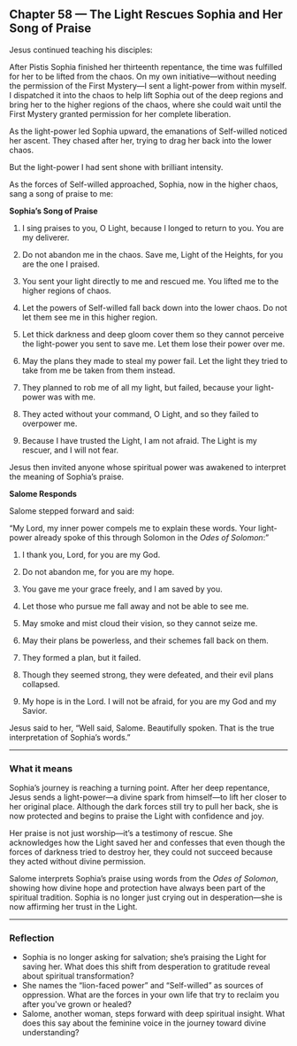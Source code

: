 ## Chapter 58 — The Light Rescues Sophia and Her Song of Praise

Jesus continued teaching his disciples:

After Pistis Sophia finished her thirteenth repentance, the time was fulfilled for her to be lifted from the chaos. On my own initiative—without needing the permission of the First Mystery—I sent a light-power from within myself. I dispatched it into the chaos to help lift Sophia out of the deep regions and bring her to the higher regions of the chaos, where she could wait until the First Mystery granted permission for her complete liberation.

As the light-power led Sophia upward, the emanations of Self-willed noticed her ascent. They chased after her, trying to drag her back into the lower chaos.

But the light-power I had sent shone with brilliant intensity.

As the forces of Self-willed approached, Sophia, now in the higher chaos, sang a song of praise to me:

**Sophia’s Song of Praise**

1. I sing praises to you, O Light, because I longed to return to you. You are my deliverer.

2. Do not abandon me in the chaos. Save me, Light of the Heights, for you are the one I praised.

3. You sent your light directly to me and rescued me. You lifted me to the higher regions of chaos.

4. Let the powers of Self-willed fall back down into the lower chaos. Do not let them see me in this higher region.

5. Let thick darkness and deep gloom cover them so they cannot perceive the light-power you sent to save me. Let them lose their power over me.

6. May the plans they made to steal my power fail. Let the light they tried to take from me be taken from them instead.

7. They planned to rob me of all my light, but failed, because your light-power was with me.

8. They acted without your command, O Light, and so they failed to overpower me.

9. Because I have trusted the Light, I am not afraid. The Light is my rescuer, and I will not fear.

Jesus then invited anyone whose spiritual power was awakened to interpret the meaning of Sophia’s praise.

**Salome Responds**

Salome stepped forward and said:

“My Lord, my inner power compels me to explain these words. Your light-power already spoke of this through Solomon in the *Odes of Solomon*:”

1. I thank you, Lord, for you are my God.

2. Do not abandon me, for you are my hope.

3. You gave me your grace freely, and I am saved by you.

4. Let those who pursue me fall away and not be able to see me.

5. May smoke and mist cloud their vision, so they cannot seize me.

6. May their plans be powerless, and their schemes fall back on them.

7. They formed a plan, but it failed.

8. Though they seemed strong, they were defeated, and their evil plans collapsed.

9. My hope is in the Lord. I will not be afraid, for you are my God and my Savior.

Jesus said to her, “Well said, Salome. Beautifully spoken. That is the true interpretation of Sophia’s words.”

---

### What it means

Sophia’s journey is reaching a turning point. After her deep repentance, Jesus sends a light-power—a divine spark from himself—to lift her closer to her original place. Although the dark forces still try to pull her back, she is now protected and begins to praise the Light with confidence and joy.

Her praise is not just worship—it’s a testimony of rescue. She acknowledges how the Light saved her and confesses that even though the forces of darkness tried to destroy her, they could not succeed because they acted without divine permission.

Salome interprets Sophia’s praise using words from the *Odes of Solomon*, showing how divine hope and protection have always been part of the spiritual tradition. Sophia is no longer just crying out in desperation—she is now affirming her trust in the Light.

---

### Reflection

* Sophia is no longer asking for salvation; she’s praising the Light for saving her. What does this shift from desperation to gratitude reveal about spiritual transformation?
* She names the “lion-faced power” and “Self-willed” as sources of oppression. What are the forces in your own life that try to reclaim you after you've grown or healed?
* Salome, another woman, steps forward with deep spiritual insight. What does this say about the feminine voice in the journey toward divine understanding?
